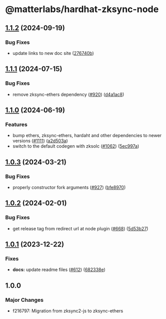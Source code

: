 # @matterlabs/hardhat-zksync-node

## [1.1.2](https://github.com/matter-labs/hardhat-zksync/compare/@matterlabs/hardhat-zksync-node-v1.1.1...@matterlabs/hardhat-zksync-node-v1.1.2) (2024-09-19)


### Bug Fixes

* update links to new doc site ([276740b](https://github.com/matter-labs/hardhat-zksync/commit/276740ba5abf8b5775e135b5653824d6456a7e4f))

## [1.1.1](https://github.com/matter-labs/hardhat-zksync/compare/@matterlabs/hardhat-zksync-node-v1.1.0...@matterlabs/hardhat-zksync-node-v1.1.1) (2024-07-15)


### Bug Fixes

* remove zksync-ethers dependency  ([#920](https://github.com/matter-labs/hardhat-zksync/issues/920)) ([d4a1ac8](https://github.com/matter-labs/hardhat-zksync/commit/d4a1ac80727d9de38460373cd07245ba2b747eea))

## [1.1.0](https://github.com/matter-labs/hardhat-zksync/compare/@matterlabs/hardhat-zksync-node-v1.0.3...@matterlabs/hardhat-zksync-node-v1.1.0) (2024-06-19)


### Features

* bump ethers, zksync-ethers, hardaht and other dependencies to newer versions ([#1111](https://github.com/matter-labs/hardhat-zksync/issues/1111)) ([a2d503a](https://github.com/matter-labs/hardhat-zksync/commit/a2d503abe3f504859651f22998046576eddf6579))
* switch to the default codegen with zksolc ([#1062](https://github.com/matter-labs/hardhat-zksync/issues/1062)) ([5ec997a](https://github.com/matter-labs/hardhat-zksync/commit/5ec997aaa83ba18d978f10b96f489513f6c4dd9f))

## [1.0.3](https://github.com/matter-labs/hardhat-zksync/compare/@matterlabs/hardhat-zksync-node@1.0.2...@matterlabs/hardhat-zksync-node-v1.0.3) (2024-03-21)


### Bug Fixes

* properly constructor fork arguments ([#927](https://github.com/matter-labs/hardhat-zksync/issues/927)) ([bfe8970](https://github.com/matter-labs/hardhat-zksync/commit/bfe897019bae72abd1ae0f3d6f69c2c4bb6038cd))

## [1.0.2](https://github.com/matter-labs/hardhat-zksync/compare/@matterlabs/hardhat-zksync-node-v1.0.1...@matterlabs/hardhat-zksync-node-v1.0.2) (2024-02-01)


### Bug Fixes

* get release tag from redirect url at node plugin ([#668](https://github.com/matter-labs/hardhat-zksync/issues/668)) ([5d53b27](https://github.com/matter-labs/hardhat-zksync/commit/5d53b270428fc3bd7a6338d0bab38a7f52d485d1))

## [1.0.1](https://github.com/matter-labs/hardhat-zksync/compare/@matterlabs/hardhat-zksync-node@1.0.0...@matterlabs/hardhat-zksync-node-v1.0.1) (2023-12-22)


### Fixes

* **docs:** update readme files ([#612](https://github.com/matter-labs/hardhat-zksync/issues/612)) ([682338e](https://github.com/matter-labs/hardhat-zksync/commit/682338e60f52021206325ff6eeec2c394a118642))

## 1.0.0

### Major Changes

- f216797: Migration from zksync2-js to zksync-ethers
